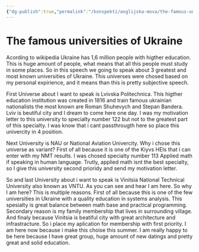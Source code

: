 ```yaml
---
{"dg-publish":true,"permalink":"/konspekti/anglijska-mova/the-famous-universities-of-ukraine/"}
---
```



# The famous universities of Ukraine
Acording to wikipedia Ukraine has 1,6 million people with higther education. This is huge amount of people, what means that all this people must study in some places. So in this speech we going to speak about 3 greatest and most known universities of Ukraine. This universes were chosed based on my personal expirience, and it means than this is pretty subjective speech.

First Universe about I want to speak is Lvivska Politechnica. This higther education institution was created in 1816 and train famous ukrainian nationalists the most known are Roman Shuhevych and Stepan Bandera. Lviv is beutiful city and I dream to come here one day. I was my motivation letter to this university to specialty number 122 but not to the greatest part of this specialty. I was know that i cant passthrougth here so place this univercity in 4 position.

Next University is NAU or National Aviation Univercity. Why i chose this universe as variant? First of all because it is one of the Kiyvs HEIs that i can enter with my NMT results. I was chosed specialty number 113 Applied math if speaking in human language. Trutly, applied math isnt the best specialty, so I give this university second prioridy and send my motivation letter.

So and last University about i want to speak is Vinitsia National Technical University also known as VNTU. As you can see and hear I am here. So why I am here? This is multiple reasons. First of all because this is one of the few universities in Ukraine with a quality education in systems analysis. This spesialty is great balance between math base and practical programming. Secondary reason is my family membership that lives in surrounding village. And finaly because Vinitsia is beatiful city with great architecture and infrastracture. So i place my aplication for membership with first priority. I am here now because i make this choise this summer. I am really happy to be here because I have great group, huge amount of new datings and pretty great and solid education.

